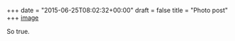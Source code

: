 +++
date = "2015-06-25T08:02:32+00:00"
draft = false
title = "Photo post"
+++
[image](/img/2015-06-25-photo-post/f95f9766930c473afe9f1668e7d36f779b92ad5cd594943097b21891c44a79f9.jpg)

So true.
